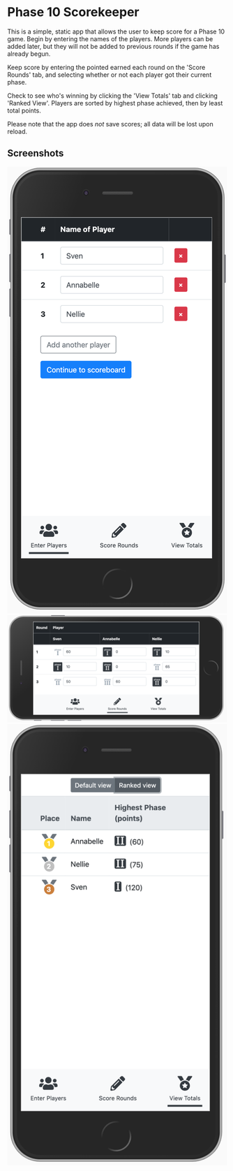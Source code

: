 # Phase 10 Scorekeeper

This is a simple, static app that allows the user to keep score for a Phase 10 game. Begin by entering the names of the players. More players can be added later, but they will not be added to previous rounds if the game has already begun.

Keep score by entering the pointed earned each round on the 'Score Rounds' tab, and selecting whether or not each player got their current phase.

Check to see who's winning by clicking the 'View Totals' tab and clicking 'Ranked View'. Players are sorted by highest phase achieved, then by least total points.

Please note that the app does *not* save scores; all data will be lost upon reload.

## Screenshots

![enter players tab](assets/forReadMe/enter.png)
![score rounds tab](assets/forReadMe/score.png)
![view totals tab](assets/forReadMe/totals.png)
